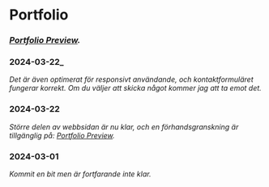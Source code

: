 # Portfolio
### _[Portfolio Preview](https://najibmuhammadi.github.io/Portfolio/Html/index.html)._

### 2024-03-22_
  _Det är även optimerat för responsivt användande, och kontaktformuläret fungerar korrekt. Om du väljer att skicka något kommer jag att ta emot det._
### 2024-03-22
_Större delen av webbsidan är nu klar, och en förhandsgranskning är tillgänglig på: [Portfolio Preview](https://najibmuhammadi.github.io/Portfolio/Html/index.html)._
### 2024-03-01
_Kommit en bit men är fortfarande inte klar._


